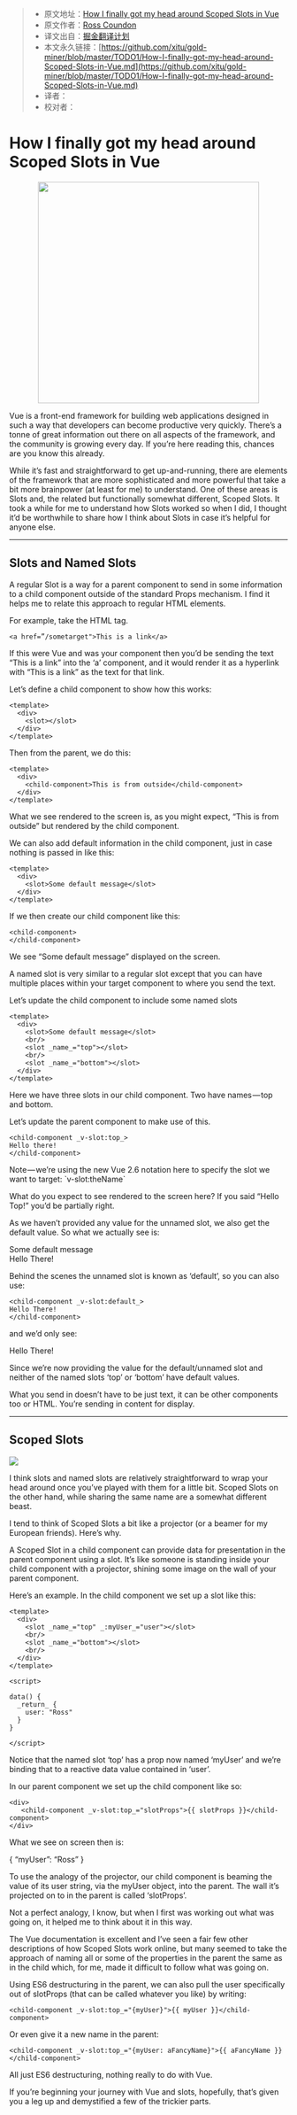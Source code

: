 > * 原文地址：[How I finally got my head around Scoped Slots in Vue](https://medium.com/@ross_65916/how-i-finally-got-my-head-around-scoped-slots-in-vue-c37238d4d4cc)
> * 原文作者：[Ross Coundon](https://medium.com/@ross_65916)
> * 译文出自：[掘金翻译计划](https://github.com/xitu/gold-miner)
> * 本文永久链接：[https://github.com/xitu/gold-miner/blob/master/TODO1/How-I-finally-got-my-head-around-Scoped-Slots-in-Vue.md](https://github.com/xitu/gold-miner/blob/master/TODO1/How-I-finally-got-my-head-around-Scoped-Slots-in-Vue.md)
> * 译者：
> * 校对者：

# How I finally got my head around Scoped Slots in Vue


<div align="center"><img src="https://cdn-images-1.medium.com/max/800/1*zyNSb0UXhP8TfxYbj-GNWg.png" height="400" width="400"></div>

Vue is a front-end framework for building web applications designed in such a way that developers can become productive very quickly. There’s a tonne of great information out there on all aspects of the framework, and the community is growing every day. If you’re here reading this, chances are you know this already.

While it’s fast and straightforward to get up-and-running, there are elements of the framework that are more sophisticated and more powerful that take a bit more brainpower (at least for me) to understand. One of these areas is Slots and, the related but functionally somewhat different, Scoped Slots. It took a while for me to understand how Slots worked so when I did, I thought it’d be worthwhile to share how I think about Slots in case it’s helpful for anyone else.

<hr>

## Slots and Named Slots

A regular Slot is a way for a parent component to send in some information to a child component outside of the standard Props mechanism. I find it helps me to relate this approach to regular HTML elements.

For example, take the <a> HTML tag.

```
<a href=”/sometarget">This is a link</a>
```

If this were Vue and <a> was your component then you’d be sending the text “This is a link” into the ‘a’ component, and it would render it as a hyperlink with “This is a link” as the text for that link.

Let’s define a child component to show how this works:

```
<template>  
  <div>  
    <slot></slot>  
  </div>  
</template>
```

Then from the parent, we do this:

```
<template>  
  <div>  
    <child-component>This is from outside</child-component>  
  </div>  
</template>

```

What we see rendered to the screen is, as you might expect, “This is from outside” but rendered by the child component.

We can also add default information in the child component, just in case nothing is passed in like this:

```
<template>  
  <div>  
    <slot>Some default message</slot>  
  </div>  
</template>
```

If we then create our child component like this:

```
<child-component>  
</child-component>
```

We see “Some default message” displayed on the screen.

A named slot is very similar to a regular slot except that you can have multiple places within your target component to where you send the text.

Let’s update the child component to include some named slots

```
<template>  
  <div>  
    <slot>Some default message</slot>  
    <br/>  
    <slot _name_="top"></slot>  
    <br/>  
    <slot _name_="bottom"></slot>  
  </div>  
</template>
```

Here we have three slots in our child component. Two have names — top and bottom.

Let’s update the parent component to make use of this.

```
<child-component _v-slot:top_>  
Hello there!  
</child-component>
```

Note — we’re using the new Vue 2.6 notation here to specify the slot we want to target: \`v-slot:theName\`

What do you expect to see rendered to the screen here? If you said “Hello Top!” you’d be partially right.

As we haven’t provided any value for the unnamed slot, we also get the default value. So what we actually see is:

Some default message  
Hello There!

Behind the scenes the unnamed slot is known as ‘default’, so you can also use:

```
<child-component _v-slot:default_>  
Hello There!  
</child-component>
```

and we’d only see:

Hello There!

Since we’re now providing the value for the default/unnamed slot and neither of the named slots ‘top’ or ‘bottom’ have default values.

What you send in doesn’t have to be just text, it can be other components too or HTML. You’re sending in content for display.

<hr>

## Scoped Slots

![](https://cdn-images-1.medium.com/max/800/1*DNFusxSTHQwwoeWD9iNUrQ.jpeg)

I think slots and named slots are relatively straightforward to wrap your head around once you’ve played with them for a little bit. Scoped Slots on the other hand, while sharing the same name are a somewhat different beast.

I tend to think of Scoped Slots a bit like a projector (or a beamer for my European friends). Here’s why.

A Scoped Slot in a child component can provide data for presentation in the parent component using a slot. It’s like someone is standing inside your child component with a projector, shining some image on the wall of your parent component.

Here’s an example. In the child component we set up a slot like this:

```
<template>  
  <div>  
    <slot _name_="top" _:myUser_="user"></slot>  
    <br/>  
    <slot _name_="bottom"></slot>  
    <br/>  
  </div>  
</template>

<script>

data() {  
  _return_ {  
    user: "Ross"  
  }  
}

</script>
```

Notice that the named slot ‘top’ has a prop now named ‘myUser’ and we’re binding that to a reactive data value contained in ‘user’.

In our parent component we set up the child component like so:

```
<div>  
   <child-component _v-slot:top_="slotProps">{{ slotProps }}</child-component>  
</div>
```

What we see on screen then is:

{ “myUser”: “Ross” }

To use the analogy of the projector, our child component is beaming the value of its user string, via the myUser object, into the parent. The wall it’s projected on to in the parent is called ‘slotProps’.

Not a perfect analogy, I know, but when I first was working out what was going on, it helped me to think about it in this way.

The Vue documentation is excellent and I’ve seen a fair few other descriptions of how Scoped Slots work online, but many seemed to take the approach of naming all or some of the properties in the parent the same as in the child which, for me, made it difficult to follow what was going on.

Using ES6 destructuring in the parent, we can also pull the user specifically out of slotProps (that can be called whatever you like) by writing:

```
<child-component _v-slot:top_="{myUser}">{{ myUser }}</child-component>
```

Or even give it a new name in the parent:

```
<child-component _v-slot:top_="{myUser: aFancyName}">{{ aFancyName }}</child-component>
```

All just ES6 destructuring, nothing really to do with Vue.

If you’re beginning your journey with Vue and slots, hopefully, that’s given you a leg up and demystified a few of the trickier parts.
